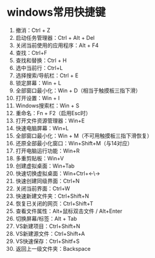 # windows常用快捷键

1. 撤消：Ctrl + Z
2. 启动任务管理器：Ctrl + Alt + Del
3. 关闭当前使用的应用程序：Alt + F4
4. 查找：Ctrl+F
5. 查找和替换：Ctrl + H
6. 选中当前行：Ctrl+L
7. 选择搜索/导航栏：Ctrl + E
8. 锁定屏幕：Win + L
9. 全部窗口最小化：Win + D（相当于触摸板三指下滑）
10. 打开设置：Win + I
11. Windows搜索栏：Win + S
12. 重命名：Fn + F2（启用Esc时）
13. 打开文件资源管理器：Win+E
14. 快速电脑屏幕：Win+L
15. 全部窗口最小化：Win + M（不可用触摸板三指下滑恢复）
16. 还原全部最小化窗口：Win+Shift+M（与14对应）
17. 打开电脑运行功能：Win+R
18. 多重剪贴板：Win+V
19. 创建虚拟桌面：Win+Tab
20. 快速切换虚拟桌面：Win+Ctrl+←\→
21. 快速创建同级界面：Ctrl+N
22. 关闭当前界面：Ctrl+W
23. 快速新建文件夹：Ctrl+Shift+N
24. 恢复已关闭的网页：Ctrl+Shift+T
25. 查看文件属性：Alt+鼠标双击文件  /  Alt+Enter
26. 切换屏幕/标签：Alt + Tab
27. VS新建项目：Ctrl+Shift+N
28. VS新建源文件：Ctrl+Shift+A
29. VS快速保存：Ctrl+Shitf+S
30. 返回上一级文件夹：Backspace

